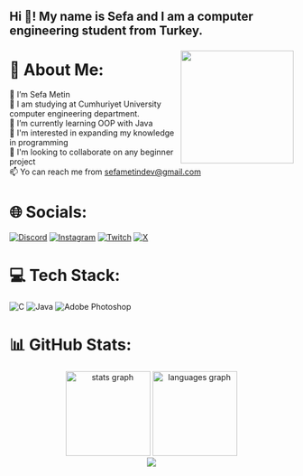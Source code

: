 <h2 align="left">Hi 👋! My name is Sefa and I am a computer engineering student from Turkey.</h2>

###


###

<img align="right" height="200" src="https://media.discordapp.net/attachments/606939174913835037/1194011722143518761/1x1_logopng.png?ex=65aecd12&is=659c5812&hm=2ab5cc3763e16f2d50e0721747becaaab05fc9a7728c84b498652008947e8dd9&=&format=webp&quality=lossless&width=477&height=477"  />

# 💫 About Me:
👋 I’m Sefa Metin<br>👀 I am studying at Cumhuriyet University computer engineering department.<br>🌱 I’m currently learning OOP with Java<br>🌱 I'm interested in expanding my knowledge in programming<br>💞️ I'm looking to collaborate on any beginner project<br>📫 Yo can reach me from sefametindev@gmail.com


# 🌐 Socials:
[![Discord](https://img.shields.io/badge/Discord-%237289DA.svg?logo=discord&logoColor=white)](https://discord.gg/https://discord.gg/3rgGmae) [![Instagram](https://img.shields.io/badge/Instagram-%23E4405F.svg?logo=Instagram&logoColor=white)](https://instagram.com/sefametin_) [![Twitch](https://img.shields.io/badge/Twitch-%239146FF.svg?logo=Twitch&logoColor=white)](https://twitch.tv/exceps) [![X](https://img.shields.io/badge/X-black.svg?logo=X&logoColor=white)](https://x.com/excepsdiyorum) 

# 💻 Tech Stack:
![C](https://img.shields.io/badge/c-%2300599C.svg?style=for-the-badge&logo=c&logoColor=white) ![Java](https://img.shields.io/badge/java-%23ED8B00.svg?style=for-the-badge&logo=openjdk&logoColor=white) ![Adobe Photoshop](https://img.shields.io/badge/adobe%20photoshop-%2331A8FF.svg?style=for-the-badge&logo=adobe%20photoshop&logoColor=white)
# 📊 GitHub Stats:
<div align="center">
  <img src="https://github-readme-stats.vercel.app/api?username=gitexceps&hide_title=false&hide_rank=false&show_icons=true&include_all_commits=true&count_private=true&disable_animations=false&theme=onedark&locale=en&hide_border=true" height="150" alt="stats graph"  />
  <img src="https://github-readme-stats.vercel.app/api/top-langs?username=gitexceps&locale=en&hide_title=false&layout=compact&card_width=320&langs_count=5&theme=onedark&hide_border=true" height="150" alt="languages graph"  />
</div>

<div align="center">
  <img src="https://visitcount.itsvg.in/api?id=gitexceps&icon=0&color=0)(https://visitcount.itsvg.in)"  />
</div>

###
<!---
giteXceps/giteXceps is a ✨ special ✨ repository because its `README.md` (this file) appears on your GitHub profile.
You can click the Preview link to take a look at your changes.
--->
